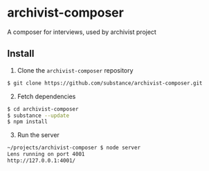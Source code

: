 # archivist-composer

A composer for interviews, used by archivist project

## Install

1. Clone the `archivist-composer` repository

  ```bash
  $ git clone https://github.com/substance/archivist-composer.git
  ```

2. Fetch dependencies

  ```bash
  $ cd archivist-composer
  $ substance --update
  $ npm install
  ```

3. Run the server

  ```bash
  ~/projects/archivist-composer $ node server
  Lens running on port 4001
  http://127.0.0.1:4001/
  ```
